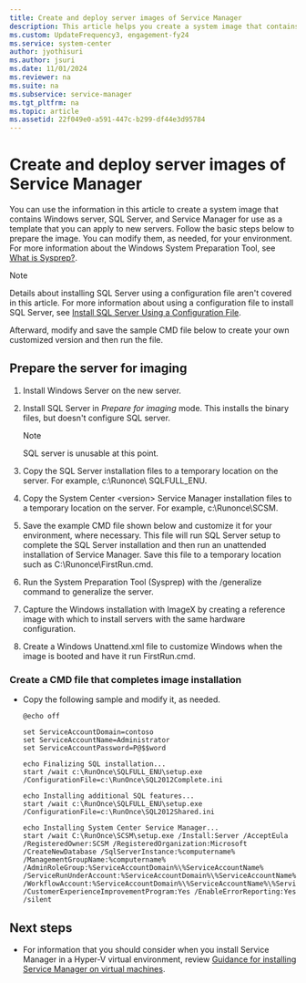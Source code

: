 ```yaml
---
title: Create and deploy server images of Service Manager
description: This article helps you create a system image that contains software needed for use as a template so that you can apply it to new servers.
ms.custom: UpdateFrequency3, engagement-fy24
ms.service: system-center
author: jyothisuri
ms.author: jsuri
ms.date: 11/01/2024
ms.reviewer: na
ms.suite: na
ms.subservice: service-manager
ms.tgt_pltfrm: na
ms.topic: article
ms.assetid: 22f049e0-a591-447c-b299-df44e3d95784
---
```


# Create and deploy server images of Service Manager


You can use the information in this article to create a system image that contains Windows server, SQL Server, and Service Manager for use as a template that you can apply to new servers. Follow the basic steps below to prepare the image. You can modify them, as needed, for your environment. For more information about the Windows System Preparation Tool, see [What is Sysprep?](/previous-versions/windows/it-pro/windows-vista/cc721940(v=ws.10)).

> [!NOTE]  
> Details about installing SQL Server using a configuration file aren't covered in this article. For more information about using a configuration file to install SQL Server, see [Install SQL Server Using a Configuration File](/sql/database-engine/install-windows/install-sql-server-using-a-configuration-file).  

 Afterward, modify and save the sample CMD file below to create your own customized version and then run the file.  

## Prepare the server for imaging  

1. Install Windows Server on the new server.  

2. Install SQL Server in *Prepare for imaging* mode. This installs the binary files, but doesn't configure SQL server.  

    > [!NOTE]  
    > SQL server is unusable at this point.  

3. Copy the SQL Server installation files to a temporary location on the server. For example, c:\\Runonce\\ SQLFULL\_ENU.  

4. Copy the System Center \<version\> Service Manager installation files to a temporary location on the server. For example, c:\\Runonce\\SCSM.  

5. Save the example CMD file shown below and customize it for your environment, where necessary. This file will run SQL Server setup to complete the SQL Server installation and then run an unattended installation of Service Manager. Save this file to a temporary location such as C:\\Runonce\\FirstRun.cmd.  

6. Run the System Preparation Tool \(Sysprep\) with the \/generalize command to generalize the server.  

7. Capture the Windows installation with ImageX by creating a reference image with which to install servers with the same hardware configuration.  

8. Create a Windows Unattend.xml file to customize Windows when the image is booted and have it run FirstRun.cmd.  

### Create a CMD file that completes image installation  

- Copy the following sample and modify it, as needed.  

    ```  
    @echo off  

    set ServiceAccountDomain=contoso  
    set ServiceAccountName=Administrator  
    set ServiceAccountPassword=P@$$word  

    echo Finalizing SQL installation...  
    start /wait c:\RunOnce\SQLFULL_ENU\setup.exe /ConfigurationFile=c:\RunOnce\SQL2012Complete.ini  

    echo Installing additional SQL features...  
    start /wait c:\RunOnce\SQLFULL_ENU\setup.exe /ConfigurationFile=c:\RunOnce\SQL2012Shared.ini  

    echo Installing System Center Service Manager...  
    start /wait C:\RunOnce\SCSM\setup.exe /Install:Server /AcceptEula /RegisteredOwner:SCSM /RegisteredOrganization:Microsoft /CreateNewDatabase /SqlServerInstance:%computername% /ManagementGroupName:%computername% /AdminRoleGroup:%ServiceAccountDomain%\%ServiceAccountName% /ServiceRunUnderAccount:%ServiceAccountDomain%\%ServiceAccountName%\%ServiceAccountPassword% /WorkflowAccount:%ServiceAccountDomain%\%ServiceAccountName%\%ServiceAccountPassword% /CustomerExperienceImprovementProgram:Yes /EnableErrorReporting:Yes /silent  

    ```  

## Next steps

- For information that you should consider when you install Service Manager in a Hyper-V virtual environment, review [Guidance for installing Service Manager on virtual machines](install-sm-vms.md).
